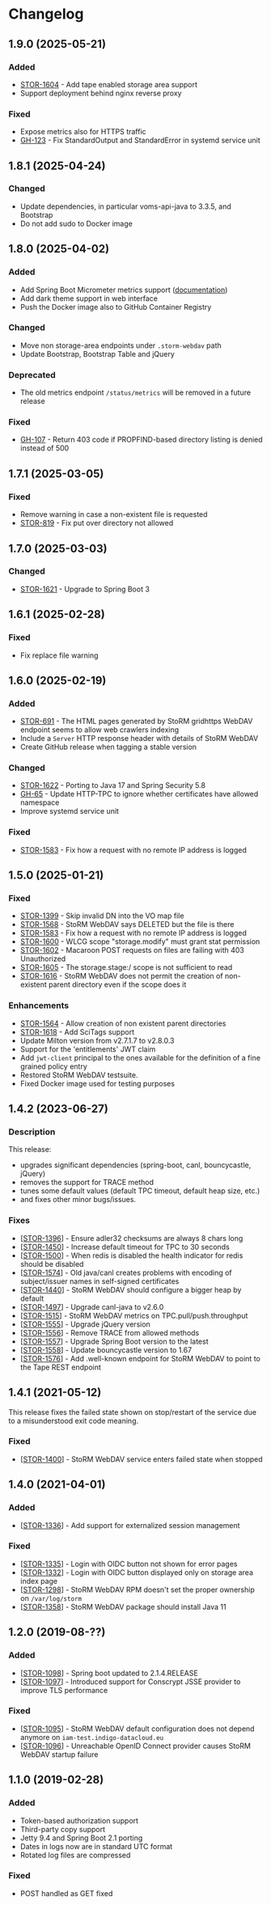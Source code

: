 <!--
SPDX-FileCopyrightText: 2014 Istituto Nazionale di Fisica Nucleare

SPDX-License-Identifier: Apache-2.0
-->

# Changelog

## 1.9.0 (2025-05-21)

### Added

* [STOR-1604](https://issues.infn.it/jira/projects/STOR/issues/STOR-1604) - Add tape enabled storage area support
* Support deployment behind nginx reverse proxy

### Fixed

* Expose metrics also for HTTPS traffic
* [GH-123](https://github.com/italiangrid/storm-webdav/issues/123) - Fix StandardOutput and StandardError in systemd service unit

## 1.8.1 (2025-04-24)

### Changed

* Update dependencies, in particular voms-api-java to 3.3.5, and Bootstrap
* Do not add sudo to Docker image

## 1.8.0 (2025-04-02)

### Added

* Add Spring Boot Micrometer metrics support ([documentation](https://github.com/italiangrid/storm-webdav/blob/develop/doc/metrics.md))
* Add dark theme support in web interface
* Push the Docker image also to GitHub Container Registry

### Changed

* Move non storage-area endpoints under `.storm-webdav` path
* Update Bootstrap, Bootstrap Table and jQuery

### Deprecated

* The old metrics endpoint `/status/metrics` will be removed in a future release

### Fixed

* [GH-107](https://github.com/italiangrid/storm-webdav/issues/107) - Return 403 code if PROPFIND-based directory listing is denied instead of 500

## 1.7.1 (2025-03-05)

### Fixed

* Remove warning in case a non-existent file is requested
* [STOR-819](https://issues.infn.it/jira/browse/STOR-819) - Fix put over directory not allowed

## 1.7.0 (2025-03-03)

### Changed

* [STOR-1621](https://issues.infn.it/jira/browse/STOR-1621) - Upgrade to Spring Boot 3

## 1.6.1 (2025-02-28)

### Fixed

* Fix replace file warning

## 1.6.0 (2025-02-19)

### Added

* [STOR-691](https://issues.infn.it/jira/browse/STOR-691) - The HTML pages generated by StoRM gridhttps WebDAV endpoint seems to allow web crawlers indexing
* Include a `Server` HTTP response header with details of StoRM WebDAV
* Create GitHub release when tagging a stable version

### Changed

* [STOR-1622](https://issues.infn.it/jira/browse/STOR-1622) - Porting to Java 17 and Spring Security 5.8
* [GH-65](https://github.com/italiangrid/storm-webdav/issues/65) - Update HTTP-TPC to ignore whether certificates have allowed namespace
* Improve systemd service unit

### Fixed

* [STOR-1583](https://issues.infn.it/jira/browse/STOR-1583) - Fix how a request with no remote IP address is logged

## 1.5.0 (2025-01-21)

### Fixed

* [STOR-1399](https://issues.infn.it/jira/browse/STOR-1399) - Skip invalid DN into the VO map file
* [STOR-1568](https://issues.infn.it/jira/browse/STOR-1568) - StoRM WebDAV says DELETED but the file is there
* [STOR-1583](https://issues.infn.it/jira/browse/STOR-1583) - Fix how a request with no remote IP address is logged
* [STOR-1600](https://issues.infn.it/jira/browse/STOR-1600) - WLCG scope "storage.modify" must grant stat permission
* [STOR-1602](https://issues.infn.it/jira/browse/STOR-1602) - Macaroon POST requests on files are failing with 403 Unauthorized
* [STOR-1605](https://issues.infn.it/jira/browse/STOR-1605) - The storage.stage:/ scope is not sufficient to read
* [STOR-1616](https://issues.infn.it/jira/browse/STOR-1616) - StoRM WebDAV does not permit the creation of non-existent parent directory even if the scope does it

### Enhancements

* [STOR-1564](https://issues.infn.it/jira/browse/STOR-1564) - Allow creation of non existent parent directories
* [STOR-1618](https://issues.infn.it/jira/browse/STOR-1618) - Add SciTags support
* Update Milton version from v2.7.1.7 to v2.8.0.3
* Support for the 'entitlements' JWT claim
* Add `jwt-client` principal to the ones available for the definition of a fine grained policy entry
* Restored StoRM WebDAV testsuite.
* Fixed Docker image used for testing purposes

## 1.4.2 (2023-06-27)

### Description

This release:

* upgrades significant dependencies (spring-boot, canl, bouncycastle, jQuery)
* removes the support for TRACE method
* tunes some default values (default TPC timeout, default heap size, etc.)
* and fixes other minor bugs/issues.

### Fixes

* [[STOR-1396](https://issues.infn.it/jira/browse/STOR-1396)] - Ensure adler32 checksums are always 8 chars long
* [[STOR-1450](https://issues.infn.it/jira/browse/STOR-1450)] - Increase default timeout for TPC to 30 seconds
* [[STOR-1500](https://issues.infn.it/jira/browse/STOR-1500)] - When redis is disabled the health indicator for redis should be disabled
* [[STOR-1574](https://issues.infn.it/jira/browse/STOR-1574)] - Old java/canl creates problems with encoding of subject/issuer names in self-signed certificates
* [[STOR-1440](https://issues.infn.it/jira/browse/STOR-1440)] - StoRM WebDAV should configure a bigger heap by default
* [[STOR-1497](https://issues.infn.it/jira/browse/STOR-1497)] - Upgrade canl-java to v2.6.0
* [[STOR-1515](https://issues.infn.it/jira/browse/STOR-1515)] - StoRM WebDAV metrics on TPC.pull/push.throughput
* [[STOR-1555](https://issues.infn.it/jira/browse/STOR-1555)] - Upgrade jQuery version
* [[STOR-1556](https://issues.infn.it/jira/browse/STOR-1556)] - Remove TRACE from allowed methods
* [[STOR-1557](https://issues.infn.it/jira/browse/STOR-1557)] - Upgrade Spring Boot version to the latest
* [[STOR-1558](https://issues.infn.it/jira/browse/STOR-1558)] - Update bouncycastle version to 1.67
* [[STOR-1576](https://issues.infn.it/jira/browse/STOR-1576)] - Add .well-known endpoint for StoRM WebDAV to point to the Tape REST endpoint


## 1.4.1 (2021-05-12)

This release fixes the failed state shown on stop/restart of the service due to a misunderstood exit code meaning.

### Fixed

- [[STOR-1400](https://issues.infn.it/jira/browse/STOR-1400)] - StoRM WebDAV service enters failed state when stopped

## 1.4.0 (2021-04-01)

### Added

- [[STOR-1336](https://issues.infn.it/jira/browse/STOR-1336)] - Add support for externalized session management

### Fixed

- [[STOR-1335](https://issues.infn.it/jira/browse/STOR-1335)] - Login with OIDC button not shown for error
  pages
- [[STOR-1332](https://issues.infn.it/jira/browse/STOR-1332)] - Login with OIDC button displayed only on storage area index page
- [[STOR-1298](https://issues.infn.it/jira/browse/STOR-1298)] - StoRM WebDAV RPM doesn't set the proper ownership on `/var/log/storm`
- [[STOR-1358](https://issues.infn.it/jira/browse/STOR-1358)] - StoRM WebDAV package should install Java 11

## 1.2.0 (2019-08-??)

### Added

- [[STOR-1098](https://issues.infn.it/jira/browse/STOR-1098)] - Spring boot updated to 2.1.4.RELEASE
- [[STOR-1097](https://issues.infn.it/jira/browse/STOR-1097)] - Introduced support for Conscrypt JSSE provider to improve TLS performance

### Fixed

- [[STOR-1095](https://issues.infn.it/jira/browse/STOR-1095)] - StoRM WebDAV default configuration does not depend anymore on `iam-test.indigo-datacloud.eu`
- [[STOR-1096](https://issues.infn.it/jira/browse/STOR-1096)] - Unreachable OpenID Connect provider causes StoRM WebDAV startup failure

## 1.1.0 (2019-02-28)

### Added

- Token-based authorization support
- Third-party copy support
- Jetty 9.4 and Spring Boot 2.1 porting
- Dates in logs now are in standard UTC format
- Rotated log files are compressed

### Fixed

- POST handled as GET fixed 

